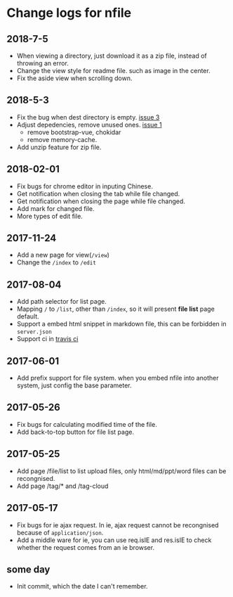 # Change logs for nfile

## 2018-7-5
* When viewing a directory, just download it as a zip file, instead of throwing an error.
* Change the view style for readme file. such as image in the center.
* Fix the aside view when scrolling down. 

## 2018-5-3
* Fix the bug when dest directory is empty. [issue 3](https://github.com/shushanfx/nfile/issues/3)   
* Adjust depedencies, remove unused ones. [issue 1](https://github.com/shushanfx/nfile/issues/1)      
    * remove bootstrap-vue, chokidar   
    * remove memory-cache.      
* Add unzip feature for zip file.

## 2018-02-01
* Fix bugs for chrome editor in inputing Chinese.
* Get notification when closing the tab while file changed.
* Get notification when closing the page while file changed.
* Add mark for changed file.
* More types of edit file.

## 2017-11-24
* Add a new page for view(`/view`)
* Change the `/index` to `/edit`

## 2017-08-04
* Add path selector for list page.
* Mapping `/` to `/list`, other than `/index`, so it will present **file list** page default.
* Support a embed html snippet in markdown file, this can be forbidden in `server.json`
* Support ci in [travis ci](https://travis-ci.org/)

## 2017-06-01
* Add prefix support for file system. when you embed nfile into another system, just config the base parameter.

## 2017-05-26
* Fix bugs for calculating modified time of the file.
* Add back-to-top button for file list page.

## 2017-05-25
* Add page /file/list to list upload files, only html/md/ppt/word files can be recongnised.
* Add page /tag/* and /tag-cloud

## 2017-05-17
* Fix bugs for ie ajax request. In ie, ajax request cannot be recongnised because of `application/json`.
* Add a middle ware for ie, you can use req.isIE and res.isIE to check whether the request comes from an ie browser.

## some day
* Init commit, which the date I can't remember.
